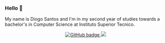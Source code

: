 ### Hello :wave: 

<!--
**DiogoSantoss/diogosantoss** is a ✨ _special_ ✨ repository because its `README.md` (this file) appears on your GitHub profile.
-->

My name is Diogo Santos and I'm in my second year of studies towards a bachelor's in Computer Science at Instituto Superior Tecnico.

<p align="center">
  <a href="https://github.com/DiogoSantoss?tab=followers">
    <img src="https://img.shields.io/github/followers/DiogoSantoss?label=Followers&logo=GitHub&style=for-the-badge" alt="GitHub badge" />
  </a>
  <a href="http://twitter.com/l_Didas_l">
    <img src="https://img.shields.io/twitter/follow/l_Didas_l?label=Twitter&logo=twitter&style=for-the-badge" />
  </a>
</p>

<!--
<p align = "center">
  <img src = "https://github-readme-stats.vercel.app/api/top-langs/?username=DiogoSantoss&hide=css,java,html&theme=react">
</p>
-->

<!--
<p align="center"><img width="100%" src="https://github-readme-stats.vercel.app/api?username=DiogoSantoss&show_icons=true&theme=tokyonight" /></p>
-->
